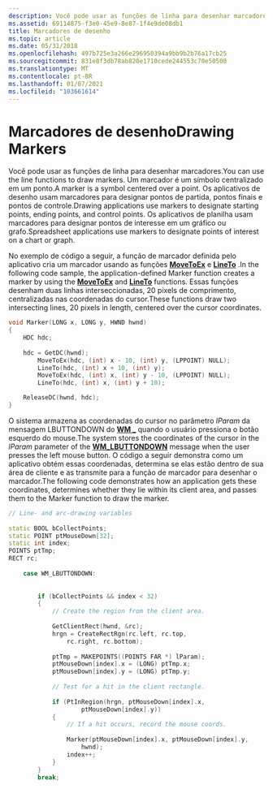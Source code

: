 ```yaml
---
description: Você pode usar as funções de linha para desenhar marcadores.
ms.assetid: 69114875-f3e0-45e9-8e87-1f4e9de08db1
title: Marcadores de desenho
ms.topic: article
ms.date: 05/31/2018
ms.openlocfilehash: 497b725e3a266e296950394a9bb9b2b76a17cb25
ms.sourcegitcommit: 831e8f3db78ab820e1710cede244553c70e50500
ms.translationtype: MT
ms.contentlocale: pt-BR
ms.lasthandoff: 01/07/2021
ms.locfileid: "103661614"
---
```

# <a name="drawing-markers"></a><span data-ttu-id="94ad8-103">Marcadores de desenho</span><span class="sxs-lookup"><span data-stu-id="94ad8-103">Drawing Markers</span></span>

<span data-ttu-id="94ad8-104">Você pode usar as funções de linha para desenhar marcadores.</span><span class="sxs-lookup"><span data-stu-id="94ad8-104">You can use the line functions to draw markers.</span></span> <span data-ttu-id="94ad8-105">Um marcador é um símbolo centralizado em um ponto.</span><span class="sxs-lookup"><span data-stu-id="94ad8-105">A marker is a symbol centered over a point.</span></span> <span data-ttu-id="94ad8-106">Os aplicativos de desenho usam marcadores para designar pontos de partida, pontos finais e pontos de controle.</span><span class="sxs-lookup"><span data-stu-id="94ad8-106">Drawing applications use markers to designate starting points, ending points, and control points.</span></span> <span data-ttu-id="94ad8-107">Os aplicativos de planilha usam marcadores para designar pontos de interesse em um gráfico ou grafo.</span><span class="sxs-lookup"><span data-stu-id="94ad8-107">Spreadsheet applications use markers to designate points of interest on a chart or graph.</span></span>

<span data-ttu-id="94ad8-108">No exemplo de código a seguir, a função de marcador definida pelo aplicativo cria um marcador usando as funções [**MoveToEx**](/windows/desktop/api/Wingdi/nf-wingdi-movetoex) e [**LineTo**](/windows/desktop/api/Wingdi/nf-wingdi-lineto) .</span><span class="sxs-lookup"><span data-stu-id="94ad8-108">In the following code sample, the application-defined Marker function creates a marker by using the [**MoveToEx**](/windows/desktop/api/Wingdi/nf-wingdi-movetoex) and [**LineTo**](/windows/desktop/api/Wingdi/nf-wingdi-lineto) functions.</span></span> <span data-ttu-id="94ad8-109">Essas funções desenham duas linhas interseccionadas, 20 pixels de comprimento, centralizadas nas coordenadas do cursor.</span><span class="sxs-lookup"><span data-stu-id="94ad8-109">These functions draw two intersecting lines, 20 pixels in length, centered over the cursor coordinates.</span></span>


```C++
void Marker(LONG x, LONG y, HWND hwnd) 
{ 
    HDC hdc; 
 
    hdc = GetDC(hwnd); 
        MoveToEx(hdc, (int) x - 10, (int) y, (LPPOINT) NULL); 
        LineTo(hdc, (int) x + 10, (int) y); 
        MoveToEx(hdc, (int) x, (int) y - 10, (LPPOINT) NULL); 
        LineTo(hdc, (int) x, (int) y + 10); 

    ReleaseDC(hwnd, hdc); 
} 
```



<span data-ttu-id="94ad8-110">O sistema armazena as coordenadas do cursor no parâmetro *lParam* da mensagem LBUTTONDOWN do [**WM \_**](../inputdev/wm-lbuttondown.md) quando o usuário pressiona o botão esquerdo do mouse.</span><span class="sxs-lookup"><span data-stu-id="94ad8-110">The system stores the coordinates of the cursor in the *lParam* parameter of the [**WM\_LBUTTONDOWN**](../inputdev/wm-lbuttondown.md) message when the user presses the left mouse button.</span></span> <span data-ttu-id="94ad8-111">O código a seguir demonstra como um aplicativo obtém essas coordenadas, determina se elas estão dentro de sua área de cliente e as transmite para a função de marcador para desenhar o marcador.</span><span class="sxs-lookup"><span data-stu-id="94ad8-111">The following code demonstrates how an application gets these coordinates, determines whether they lie within its client area, and passes them to the Marker function to draw the marker.</span></span>


```C++
// Line- and arc-drawing variables  
 
static BOOL bCollectPoints; 
static POINT ptMouseDown[32]; 
static int index; 
POINTS ptTmp; 
RECT rc; 
 
    case WM_LBUTTONDOWN: 
 
 
        if (bCollectPoints && index < 32)
        { 
            // Create the region from the client area.  
 
            GetClientRect(hwnd, &rc); 
            hrgn = CreateRectRgn(rc.left, rc.top, 
                rc.right, rc.bottom); 
 
            ptTmp = MAKEPOINTS((POINTS FAR *) lParam); 
            ptMouseDown[index].x = (LONG) ptTmp.x; 
            ptMouseDown[index].y = (LONG) ptTmp.y; 
 
            // Test for a hit in the client rectangle.  
 
            if (PtInRegion(hrgn, ptMouseDown[index].x, 
                    ptMouseDown[index].y)) 
            { 
                // If a hit occurs, record the mouse coords.  
 
                Marker(ptMouseDown[index].x, ptMouseDown[index].y, 
                    hwnd); 
                index++; 
            } 
        } 
        break; 
```



 

 
